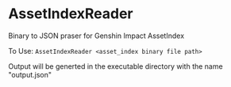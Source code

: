 # AssetIndexReader
Binary to JSON praser for Genshin Impact AssetIndex 

To Use:
 `AssetIndexReader <asset_index binary file path>`

Output will be generted in the executable directory with the name "output.json"
